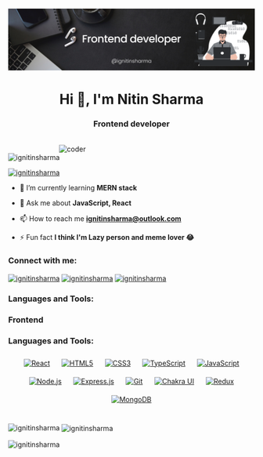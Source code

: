 
![Logo](https://github.com/ignitinsharma/ignitinsharma/blob/main/github_banner.png)
<h1 align="center">Hi 👋, I'm Nitin Sharma</h1>
<h3 align="center">Frontend developer</h3>
</br>

<img align="right" alt="coder" width="400" src="https://camo.githubusercontent.com/cae12fddd9d6982901d82580bdf321d81fb299141098ca1c2d4891870827bf17/68747470733a2f2f6d69726f2e6d656469756d2e636f6d2f6d61782f313336302f302a37513379765349765f7430696f4a2d5a2e676966">

<p align="left"> <img src="https://komarev.com/ghpvc/?username=ignitinsharma&label=Profile%20views&color=0e75b6&style=flat" alt="ignitinsharma" /> </p>

<p align="left"> <a href="https://twitter.com/ignitinsharma" target="blank"><img src="https://img.shields.io/twitter/follow/ignitinsharma?logo=twitter&style=for-the-badge" alt="ignitinsharma" /></a> </p>

- 🌱 I’m currently learning **MERN stack**

- 💬 Ask me about **JavaScript, React**

- 📫 How to reach me **ignitinsharma@outlook.com**

- ⚡ Fun fact **I think I'm Lazy person and meme lover 😂**

<h3 align="left">Connect with me:</h3>
<p align="left">
<a href="https://twitter.com/ignitinsharma" target="blank"><img align="center" src="https://raw.githubusercontent.com/rahuldkjain/github-profile-readme-generator/master/src/images/icons/Social/twitter.svg" alt="ignitinsharma" height="30" width="40" /></a>
<a href="https://linkedin.com/in/ignitinsharma" target="blank"><img align="center" src="https://raw.githubusercontent.com/rahuldkjain/github-profile-readme-generator/master/src/images/icons/Social/linked-in-alt.svg" alt="ignitinsharma" height="30" width="40" /></a>
<a href="https://instagram.com/ignitinsharma" target="blank"><img align="center" src="https://raw.githubusercontent.com/rahuldkjain/github-profile-readme-generator/master/src/images/icons/Social/instagram.svg" alt="ignitinsharma" height="30" width="40" /></a>
</p>

<h3 align="left">Languages and Tools:</h3>


### Frontend  
<div align="center">  

</div>

</td><td valign="top" width="33%">



### Languages and Tools: 
<div align="center"> 
<a href="https://reactjs.org/" target="_blank"><img style="margin: 10px" src="https://profilinator.rishav.dev/skills-assets/react-original-wordmark.svg" alt="React" height="50" /></a>  
<a href="https://en.wikipedia.org/wiki/HTML5" target="_blank"><img style="margin: 10px" src="https://profilinator.rishav.dev/skills-assets/html5-original-wordmark.svg" alt="HTML5" height="50" /></a>  
<a href="https://www.w3schools.com/css/" target="_blank"><img style="margin: 10px" src="https://profilinator.rishav.dev/skills-assets/css3-original-wordmark.svg" alt="CSS3" height="50" /></a>  
<a href="https://www.typescriptlang.org/" target="_blank"><img style="margin: 10px" src="https://profilinator.rishav.dev/skills-assets/typescript-original.svg" alt="TypeScript" height="50" /></a>  
<a href="https://www.javascript.com/" target="_blank"><img style="margin: 10px" src="https://profilinator.rishav.dev/skills-assets/javascript-original.svg" alt="JavaScript" height="50" /></a>  
<a href="https://nodejs.org/" target="_blank"><img style="margin: 10px" src="https://profilinator.rishav.dev/skills-assets/nodejs-original-wordmark.svg" alt="Node.js" height="50" /></a>  
<a href="https://expressjs.com/" target="_blank"><img style="margin: 10px" src="https://profilinator.rishav.dev/skills-assets/express-original-wordmark.svg" alt="Express.js" height="50" /></a>  
<a href="https://github.com/" target="_blank"><img style="margin: 10px" src="https://profilinator.rishav.dev/skills-assets/git-scm-icon.svg" alt="Git" height="50" /></a>  
<a href="https://chakra-ui.com/" target="_blank"><img style="margin: 10px" src="https://profilinator.rishav.dev/skills-assets/chakraui.png" alt="Chakra UI" height="50" /></a>  
<a href="https://redux.js.org/" target="_blank"><img style="margin: 10px" src="https://profilinator.rishav.dev/skills-assets/redux-original.svg" alt="Redux" height="50" /></a>  
<a href="https://www.mongodb.com/" target="_blank"><img style="margin: 10px" src="https://profilinator.rishav.dev/skills-assets/mongodb-original-wordmark.svg" alt="MongoDB" height="50" /></a> 
</div>

<br/>  


<p><img align="left" src="https://github-readme-stats.vercel.app/api/top-langs?username=ignitinsharma&show_icons=true&locale=en&layout=compact" alt="ignitinsharma" /></p>

<p>&nbsp;<img align="center" src="https://github-readme-stats.vercel.app/api?username=ignitinsharma&show_icons=true&locale=en" alt="ignitinsharma" /></p>

<p><img align="center" src="https://github-readme-streak-stats.herokuapp.com/?user=ignitinsharma&" alt="ignitinsharma" /></p>
